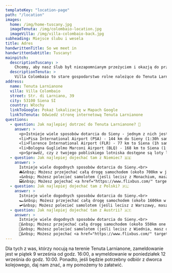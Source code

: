 ```yaml
---
templateKey: "location-page"
path: "/location"
images:
  home: /img/home-tuscany.jpg
  imageTenuta: /img/colombaio-location.jpg
  imageVilla: /img/villa-colombaio-back.jpg
subheading: Miejsce ślubu i wesela
title: Adres
handwrittenTitle: So we meet in
handwrittenSubtitle: Tuscany!
mainpitch:
  descriptionTuscany: >
    Chcemy, aby nasz ślub był niezapomnianym przeżyciem i okazją do przeżycia niesamowitej przygody, nie tylko dla nas, ale także dla wszystkich osób, które przyjadą. Czy istnieje lepsze miejsce niż malownicze wzgórza Toskanii? 🌞
  descriptionTenuta: >
    Villa Colombaio to stare gospodarstwo rolne należące do Tenuta Larnianone. Znajduje się w samym środku dzikiej przyrody, w otoczeniu winnic, gajów oliwnych i drzew cyprysowych, z widokiem na Sienę. Zakochaliśmy się w tym miejscu nie tylko dlatego, że jest piękne i autentyczne, ale także dlatego, że ma swoją historię. Od lat 30. XX wieku należy do włoskiej rodziny, która dba o przyrodę, środowisko i tradycje. 🛵
address:
  name: Tenuta Larnianone
  villa: Villa Colombaio
  street: Str. di Larniano, 39
  city: 53100 Siena SI
  country: Włochy
  linkToGoogle: Pokaż lokalizację w Mapach Google
  linkToTenuta: Odwiedź stronę internetową Tenuta Larnianone
questions:
  - question: Jak najlepiej dotrzeć do Tenuta Larnianone? 🍇
    answer: >
      <p>Istnieje wiele sposobów dotarcia do Sieny - jednym z nich jest przyjazd samochodem, jednak jeśli nie masz lub nie chcesz pokonać całej tej drogi, możesz zarezerwować lot na jedno z poniższych lotnisk, a następnie wynająć samochód, pojechać pociągiem lub autobusem:</p><br />
      <li>Pisa International Airport (PSA) - 144 km do Sieny (1:30h samochodem / 2h pociągiem / 2:10h autobusem)</li>
      <li>Florence International Airport (FLR) - 77 km to Siena (1h samochodem / 1:40h pociągiem / 1h autobusem)</li>
      <li>Bologna Guglielmo Marconi Airport (BLQ) - 168 km to Siena (1:40h samochodem / 2:30h pociągiem / 2:15h autobusem)</li><br />
      <p>Sprawdź, czy z twojego pobliskiego lotniska dostępne są loty liniami <a href="https://www.ryanair.com/gb/en" target="_blank">Ryanair</a> aby zaoszczędzić na kosztach podróży. Możesz również sprawdzić, czy z miasta, do którego przylecisz, możesz dojechać do Sieny samochodem <a href="https://www.blablacar.co.uk" target="_blank">BlaBlaCar</a>. Ponadto <a href="https://www.flixbus.com/" target="_blank">Flixbus</a> i <a href="https://www.omio.com/" target="_blank">Omio</a> zawsze mają świetne opcje i oferty. Poza tym zajrzyj do naszej grupy na <a href="https://www.facebook.com/groups/1435542876905661" target="_blank">Facebooku</a>, aby znaleźć towarzysza podróży lub innych chętnych do wspólnej podróży samochodem, albo zapytaj w grupie <a href="https://chat.whatsapp.com/Ki9UIoFYvB8EY1i9PckzsA" target="_blank">WhatsApp</a>, czy ktoś ma wolne miejsce. Podróżowanie w grupie jest zawsze fajniejsze, więc skorzystaj z okazji, jaką jest nasz yagranicynz ślub. 🥰</p>
  - question: Jak najlepiej dojechać tam z Niemiec? 🇩🇪
    answer: >
      Istnieje wiele dogodnych sposobów dotarcia do Sieny.<br>
      🚘&nbsp; Możesz przejechać całą drogę samochodem (około 700km w jedną stronę) i odkryć po drodze takie miejsca jak Jezioro Garda, Bolonia czy Florencja. Jest to również wygodny sposób na swobodne poruszanie się po Toskanii, aby zobaczyć inne piękne miasta w pobliżu, takie jak San Gimignano czy Pienza.<br>
      ✈️&nbsp; Możesz polecieć samolotem (jeśli lecisz z Monachium, masz dogodne i tanie połączenie <a href="https://www.ryanair.com/" target="_blank"> Ryanairem</a> z Memmingen do Pizy, z lotami w piątki i poniedziałki wieczorem). Stamtąd możesz wypożyczyć samochód, pojechać <a href="https://www.flixbus.com/" target="_blank">FlixBusem</a> lub pociągiem (<a href="https://www.omio.com/" target="_blank">www.omio.com</a>) do Sieny.<br>
      🚍&nbsp; Możesz pojechać <a href="https://www.flixbus.com/" target="_blank">Flixbusem</a> aż do samej Sieny.
  - question: Jak najlepiej dojechać tam z Polski? 🇵🇱
    answer: >
      Istnieje wiele dogodnych sposobów dotarcia do Sieny.<br>
      🏎️&nbsp; Możesz przejechać całą drogę samochodem (około 1600km w jedną stronę) i odkryć po drodze takie miejsca jak Wiedeń, Wenecja, Bolonia czy Florencja. Jest to również wygodny sposób na swobodne poruszanie się po Toskanii, aby zobaczyć inne piękne miasta w pobliżu, takie jak San Gimignano czy Pienza.<br>
      🛩️&nbsp; Możesz polecieć samolotem (jeśli lecisz z Warszawy, masz dogodne i tanie połączenie do Bolognii <a href="https://www.ryanair.com/" target="_blank">Ryanairem</a> z Modlina z lotami we wtorki, czwartki i niedziele, oraz połączenie <a href="https://www.wizzair.com/" target="_blank">WizzAirem</a> z Chopina z lotami we wtorki, cywartki i soboty. Stamtąd możesz wypożyczyć samochód, pojechać <a href="https://www.flixbus.com/" target="_blank">FlixBusem</a> lub pociągiem (<a href="https://www.omio.com/" target="_blank">www.omio.com</a>) do Sieny.<br>
  - question: Jak najlepiej dojechać tam z Austrii? 🇦🇹
    answer: >
      Istnieje wiele dogodnych sposobów dotarcia do Sieny.<br>
      🚜&nbsp; Możesz przejechać całą drogę samochodem (około 550km one way) w jedną stronę) i odkryć po drodze takie miejsca jak Wenecja, Bolonia czy Florencja. Jest to również wygodny sposób na swobodne poruszanie się po Toskanii, aby zobaczyć inne piękne miasta w pobliżu, takie jak San Gimignano czy Pienza.<br>
      🚁&nbsp; Możesz polecieć samolotem (jeśli lecisz z Wiednia, masz dogodne i tanie połączenie <a href="https://www.ryanair.com/" target="_blank">Ryanairem</a> do Bolonii z lotami w poniedziałki, wtorki, środy i piątki.<br>
      🚌&nbsp; Możesz pojechać <a href="https://www.flixbus.com/" target="_blank">FlixBusem</a> aż do samej Sieny.
---
```


Dla tych z was, którzy nocują na terenie Tenuta Larnianone, zameldowanie jest w piątek 9 września od godz. 16:00, a wymeldowanie w poniedziałek 12 września do godz. 10:00. Ponadto, jeśli będzie potrzebny odbiór z dworca kolejowego, daj nam znać, a my pomożemy to załatwić.
